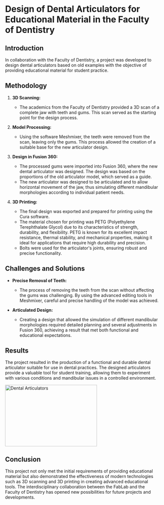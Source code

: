 # Design of Dental Articulators for Educational Material in the Faculty of Dentistry

## Introduction
In collaboration with the Faculty of Dentistry, a project was developed to design dental articulators based on old examples with the objective of providing educational material for student practice.

## Methodology

1. **3D Scanning:**
   - The academics from the Faculty of Dentistry provided a 3D scan of a complete jaw with teeth and gums. This scan served as the starting point for the design process.
   
2. **Model Processing:**
   - Using the software Meshmixer, the teeth were removed from the scan, leaving only the gums. This process allowed the creation of a suitable base for the new articulator design.
   
3. **Design in Fusion 360:**
   - The processed gums were imported into Fusion 360, where the new dental articulator was designed. The design was based on the proportions of the old articulator model, which served as a guide.
   - The new articulator was designed to be articulated and to allow horizontal movement of the jaw, thus simulating different mandibular morphologies according to individual patient needs.

4. **3D Printing:**
   - The final design was exported and prepared for printing using the Cura software.
   - The material chosen for printing was PETG (Polyethylene Terephthalate Glycol) due to its characteristics of strength, durability, and flexibility. PETG is known for its excellent impact resistance, thermal stability, and mechanical properties, making it ideal for applications that require high durability and precision.
   - Bolts were used for the articulator's joints, ensuring robust and precise functionality.

## Challenges and Solutions
- **Precise Removal of Teeth:**
   - The process of removing the teeth from the scan without affecting the gums was challenging. By using the advanced editing tools in Meshmixer, careful and precise handling of the model was achieved.
   
- **Articulated Design:**
   - Creating a design that allowed the simulation of different mandibular morphologies required detailed planning and several adjustments in Fusion 360, achieving a result that met both functional and educational expectations.

## Results
The project resulted in the production of a functional and durable dental articulator suitable for use in dental practices. The designed articulators provide a valuable tool for student training, allowing them to experiment with various conditions and mandibular issues in a controlled environment.

<img src="[https://github.com/yourusername/yourrepository/raw/main/path/to/your/image.jpg](https://github.com/v3c70rCR/dental-articulator/blob/main/IMG/Oclusor%20final.JPG)" alt="Dental Articulators" width="300" height="200">


## Conclusion
This project not only met the initial requirements of providing educational material but also demonstrated the effectiveness of modern technologies such as 3D scanning and 3D printing in creating advanced educational tools. The interdisciplinary collaboration between the FabLab and the Faculty of Dentistry has opened new possibilities for future projects and developments.

